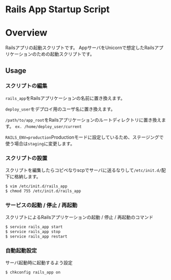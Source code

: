 Rails App Startup Script
===

# Overview
Railsアプリの起動スクリプトです。
AppサーバをUnicornで想定したRailsアプリケーションのための起動スクリプトです。

## Usage

### スクリプトの編集
`rails_app`をRailsアプリケーションの名前に置き換えます。

`deploy_user`をデプロイ用のユーザ名に置き換えます。

`/path/to/app_root`をRailsアプリケーションのルートディレクトリに置き換えます。
`ex. /home/deploy_user/current`

`RAILS_ENV=production`Productionモードに設定しているため、ステージングで使う場合は`staging`に変更します。

### スクリプトの設置
スクリプトを編集したらコピペなりscpでサーバに送るなりして`/etc/init.d/`配下に格納します。
``` sh
$ vim /etc/init.d/rails_app
$ chmod 755 /etc/init.d/rails_app
```

### サービスの起動 / 停止 / 再起動
スクリプトによるRailsアプリケーションの起動 / 停止 / 再起動のコマンド
``` sh
$ service rails_app start
$ service rails_app stop
$ service rails_app restart
```

### 自動起動設定
サーバ起動時に起動するよう設定
``` sh
$ chkconfig rails_app on
```

